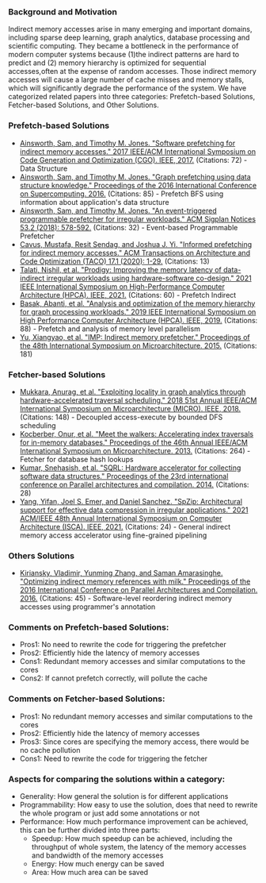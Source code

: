 ### Background and Motivation
Indirect memory accesses arise in many emerging and important domains, including sparse deep learning, graph analytics, database processing and scientific computing.
They became a bottleneck in the performance of modern computer systems because (1)the indirect patterns are hard to predict and (2) memory hierarchy is optimized for sequential accesses,often at the expense of random accesses. Those indirect memory accesses will cause a large number of cache misses and memory stalls, which will significantly degrade the performance of the system.
We have categorized related papers into three categories: Prefetch-based Solutions, Fetcher-based Solutions, and Other Solutions.

### Prefetch-based Solutions
- [Ainsworth, Sam, and Timothy M. Jones. "Software prefetching for indirect memory accesses." 2017 IEEE/ACM International Symposium on Code Generation and Optimization (CGO). IEEE, 2017.](https://ieeexplore.ieee.org/abstract/document/7863749) (Citations: 72) - Data Structure
- [Ainsworth, Sam, and Timothy M. Jones. "Graph prefetching using data structure knowledge." Proceedings of the 2016 International Conference on Supercomputing. 2016.](https://dl.acm.org/doi/abs/10.1145/2925426.2926254) (Citations: 85) - Prefetch BFS using information about application's data structure
- [Ainsworth, Sam, and Timothy M. Jones. "An event-triggered programmable prefetcher for irregular workloads." ACM Sigplan Notices 53.2 (2018): 578-592.](https://dl.acm.org/doi/pdf/10.1145/3296957.3173189) (Citations: 32) - Event-based Programmable Prefetcher
- [Cavus, Mustafa, Resit Sendag, and Joshua J. Yi. "Informed prefetching for indirect memory accesses." ACM Transactions on Architecture and Code Optimization (TACO) 17.1 (2020): 1-29.](https://dl.acm.org/doi/abs/10.1145/3374216) (Citations: 13)
- [Talati, Nishil, et al. "Prodigy: Improving the memory latency of data-indirect irregular workloads using hardware-software co-design." 2021 IEEE International Symposium on High-Performance Computer Architecture (HPCA). IEEE, 2021.](https://ieeexplore.ieee.org/abstract/document/9407222) (Citations: 60) - Prefetch Indirect
- [Basak, Abanti, et al. "Analysis and optimization of the memory hierarchy for graph processing workloads." 2019 IEEE International Symposium on High Performance Computer Architecture (HPCA). IEEE, 2019.](https://ieeexplore.ieee.org/stamp/stamp.jsp?tp=&arnumber=8675225) (Citations: 88) - Prefetch and analysis of memory level parallelism
- [Yu, Xiangyao, et al. "IMP: Indirect memory prefetcher." Proceedings of the 48th International Symposium on Microarchitecture. 2015.](https://scholar.google.com/scholar_url?url=https://dl.acm.org/doi/pdf/10.1145/2830772.2830807&hl=en&sa=T&oi=gsr-r-gga&ct=res&cd=0&d=4440176624741026881&ei=3-tuZvP2FoaM6rQPpe-zqAs&scisig=AFWwaeZ-3V-E2ZHJ6eT77HM2SxS3) (Citations: 181)

### Fetcher-based Solutions
- [Mukkara, Anurag, et al. "Exploiting locality in graph analytics through hardware-accelerated traversal scheduling." 2018 51st Annual IEEE/ACM International Symposium on Microarchitecture (MICRO). IEEE, 2018.](https://ieeexplore.ieee.org/abstract/document/8574527) (Citations: 148) - Decoupled access-execute by bounded DFS scheduling
- [Kocberber, Onur, et al. "Meet the walkers: Accelerating index traversals for in-memory databases." Proceedings of the 46th Annual IEEE/ACM International Symposium on Microarchitecture. 2013.](https://dl.acm.org/doi/abs/10.1145/2540708.2540748) (Citations: 264) - Fetcher for database hash lookups
- [Kumar, Snehasish, et al. "SQRL: Hardware accelerator for collecting software data structures." Proceedings of the 23rd international conference on Parallel architectures and compilation. 2014.](https://dl.acm.org/doi/abs/10.1145/2628071.2628118) (Citations: 28)
- [Yang, Yifan, Joel S. Emer, and Daniel Sanchez. "SpZip: Architectural support for effective data compression in irregular applications." 2021 ACM/IEEE 48th Annual International Symposium on Computer Architecture (ISCA). IEEE, 2021.](https://ieeexplore.ieee.org/abstract/document/9499902) (Citations: 24) - General indirect memory access accelerator using fine-grained pipelining

### Others Solutions
- [Kiriansky, Vladimir, Yunming Zhang, and Saman Amarasinghe. "Optimizing indirect memory references with milk." Proceedings of the 2016 International Conference on Parallel Architectures and Compilation. 2016.](https://dl.acm.org/doi/abs/10.1145/2967938.2967948) (Citations: 45) - Software-level reordering indirect memory accesses  using programmer's annotation

### Comments on Prefetch-based Solutions:
* Pros1: No need to rewrite the code for triggering the prefetcher
* Pros2: Efficiently hide the latency of memory accesses
* Cons1: Redundant memory accesses and similar computations to the cores
* Cons2: If cannot prefetch correctly, will pollute the cache

### Comments on Fetcher-based Solutions:
* Pros1: No redundant memory accesses and similar computations to the cores
* Pros2: Efficiently hide the latency of memory accesses
* Pros3: Since cores are specifying the memory access, there would be no cache pollution
* Cons1: Need to rewrite the code for triggering the fetcher

### Aspects for comparing the solutions within a category:
* Generality: How general the solution is for different applications
* Programmability: How easy to use the solution, does that need to rewrite the whole program or just add some annotations or not
* Performance: How much performance improvement can be achieved, this can be further divided into three parts:
    * Speedup: How much speedup can be achieved, including the throughput of whole system, the latency of the memory accesses and bandwidth of the memory accesses
    * Energy: How much energy can be saved
    * Area: How much area can be saved 